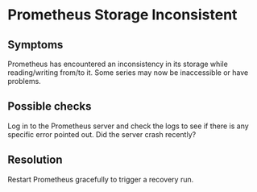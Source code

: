 # Prometheus Storage Inconsistent

## Symptoms

Prometheus has encountered an inconsistency in its storage while reading/writing
from/to it. Some series may now be inaccessible or have problems.

## Possible checks

Log in to the Prometheus server and check the logs to see if there is any specific
error pointed out. Did the server crash recently?

## Resolution

Restart Prometheus gracefully to trigger a recovery run.
